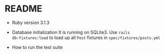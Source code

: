 # README

* Ruby version 3.1.3

* Database initialization
    It is running on SQLite3. Use `rails db:fixtures:load` to load up all `Post` fixtures in `spec/fixtures/posts.yml`

* How to run the test suite

